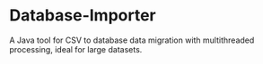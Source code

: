# Database-Importer
A Java tool for CSV to database data migration with multithreaded processing, ideal for large datasets.
